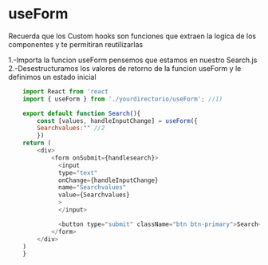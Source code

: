 # useForm

Recuerda que los Custom hooks son funciones que extraen la logica de los componentes y te permitiran reutilizarlas

1.-Importa la funcion useForm pensemos que estamos en nuestro Search.js
<br>
2.-Desestructuramos los valores de retorno de la funcion useForm y le definimos un estado inicial

```javascript
    import React from 'react
    import { useForm } from './yourdirectorio/useForm'; //1)

    export default function Search(){
        const [values, handleInputChange] = useForm({
        Searchvalues:"" //2
        })
    return (
        <div>
            <form onSubmit={handlesearch}>
              <input
              type="text"
              onChange={handleInputChange}
              name="Searchvalues"
              value={Searchvalues}
              >
              </input>

              <button type="submit" className="btn btn-primary">Search</button>
            </form>
        </div>
    )
    }
```

